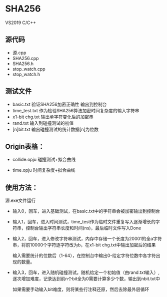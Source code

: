 # SHA256

VS2019 C/C++

## 源代码

- 源.cpp
- SHA256.cpp
- SHA256.h
- stop_watch.cpp
- stop_watch.h

## 测试文件

- basic.txt 验证SHA256加密正确性 输出到控制台
- time_test.txt 作为检验SHA256算法加密时间复杂度的输入字符串
- x1-bit chg.txt 输出单字符变化后的加密串 
- rand.txt 输入到碰撞测试的初值
- [n]bit.txt 输出碰撞测试的统计数据[n]为位数

## Origin表格：

- collide.opju 碰撞测试+拟合曲线

- time.opju 时间复杂度+拟合曲线

## 使用方法：

源.exe文件运行

- 输入0，回车，进入基础测试，在basic.txt中的字符串会被加密输出到控制台

- 输入1，回车，进入时间测试，time_test作为临时文件重复写入逐渐增长的字符串，控制台输出字符串长度和时间(ns)，最后临时文件写入Done

- 输入2，回车，进入修改字符串测试，内存中存储一个长度为20001的全a字符串，将前10000个字符逐字符改为b，在x1-bit chg.txt中输出加密后的结果

  输入需要统计的位数后（1-64），在控制台中输出0-给定字符位数中各字符出现的数量。

- 输入3，回车，进入随机碰撞测试。随机给定一个初始值（由rand.txt输入）,逐次增加难度，记录达到前n个bit全为0需要计算多少个数，输出到nbit.txt中

  如果需要手动输入bit难度，则将某些行注释还原，然后去除最外层循环


